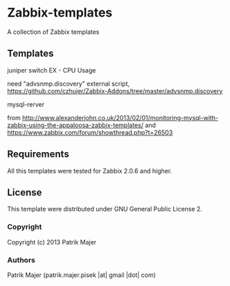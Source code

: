 Zabbix-templates
=========

A collection of Zabbix templates


Templates
-----

juniper switch EX - CPU Usage

need "advsnmp.discovery" external script, https://github.com/czhujer/Zabbix-Addons/tree/master/advsnmp.discovery

mysql-rerver

from http://www.alexanderjohn.co.uk/2013/02/01/monitoring-mysql-with-zabbix-using-the-appaloosa-zabbix-templates/ 
and https://www.zabbix.com/forum/showthread.php?t=26503

Requirements
-----

All this templates were tested for Zabbix 2.0.6 and higher.

License
-------

This template were distributed under GNU General Public License 2.

### Copyright

Copyright (c) 2013 Patrik Majer
  
### Authors

Patrik Majer
      (patrik.majer.pisek |at| gmail |dot| com)
